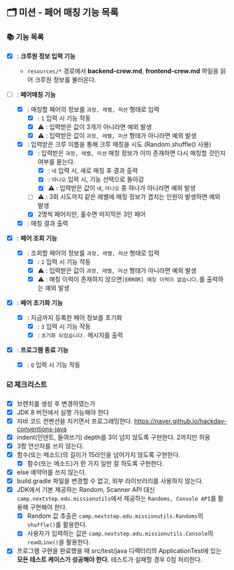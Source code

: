 ## 🗂 미션 - 페어 매칭 기능 목록

###  📚 기능 목록

- [x] : **크루원 정보 입력 기능**
  * `resources/*` 경로에서 **backend-crew.md**, **frontend-crew.md** 파일을 읽어 크루원 정보를 불러온다.

- [ ] : **페어매칭 기능**
  + [x] : 매칭할 페어의 정보를 `과정, 레벨, 미션` 형태로 입력
    * [x] : `1` 입력 시 기능 작동
    * [x] ⚠️ : 입력받은 값이 3개가 아니라면 예외 발생
    * [x] ⚠️ : 입력받은 값이 `과정, 레벨, 미션` 형태가 아니라면 예외 발생
  + [x] : 입력받은 크루 이름을 통해 크루 매칭을 시도 (Random.shuffle() 사용)
    * [x] : 입력받은 `과정, 레벨, 미션` 매칭 정보가 이미 존재하면 다시 매칭할 것인지 여부를 뭍는다.
      * [x] : `네` 입력 시, 새로 매칭 후 결과 출력
      * [x] : `아니오` 입력 시, 기능 선택으로 돌아감
      * [x] ⚠️ : 입력받은 값이 `네`, `아니오` 중 하나가 아니라면 예외 발생
    * [ ] ⚠️ : 3회 시도까지 같은 레벨에 매칭 정보가 겹치는 인원이 발생하면 예외 발생
    * [x] 2명씩 페어지만, 홀수면 마지막은 3인 페어
  + [x] : 매칭 결과 출력

- [x] : **페어 조회 기능**
  + [x] : 조회할 페어의 정보를 `과정, 레벨, 미션` 형태로 입력
    * [x] : `2` 입력 시 기능 작동
    * [x] ⚠️ : 입력받은 값이 `과정, 레벨, 미션` 형태가 아니라면 예외 발생
    * [x] ⚠️ : 매칭 이력이 존재하지 않으면`[ERROR] 매칭 이력이 없습니다.`를 출력하는 예외 발생

- [x] : **페어 초기화 기능**
  - [x] : 지금까지 등록한 페어 정보를 초기화
    * [x] : `3` 입력 시 기능 작동
    * [x] : `초기화 되었습니다.` 메시지를 출력

- [x] : **프로그램 종료 기능**
  * [x] : `Q` 입력 시 기능 작동

<!--
기능 목록
- [ ] : 기능명
  + [ ] : 구현할 기능
	* [ ] : 세부 기능
	* [ ] ⚠️ : 예외 처리 기능
-->


###  ☑️ 체크리스트

- [x] 브랜치를 생성 후 변경하였는가
- [x] JDK 8 버전에서 실행 가능해야 한다
- [x] 자바 코드 컨벤션을 지키면서 프로그래밍한다. https://naver.github.io/hackday-conventions-java
- [x] indent(인덴트, 들여쓰기) depth를 3이 넘지 않도록 구현한다. 2까지만 허용
- [x] 3항 연산자를 쓰지 않는다.
- [x] 함수(또는 메소드)의 길이가 15라인을 넘어가지 않도록 구현한다.
  - [x] 함수(또는 메소드)가 한 가지 일만 잘 하도록 구현한다.
- [x] else 예약어를 쓰지 않는다.
- [x] build.gradle 파일을 변경할 수 없고, 외부 라이브러리를 사용하지 않는다.
- [x] JDK에서 기본 제공하는 Random, Scanner API 대신 `camp.nextstep.edu.missionutils`에서 제공하는 `Randoms, Console API`를 활용해 구현해야 한다.
  - [x] Random 값 추출은 `camp.nextstep.edu.missionutils.Randoms`의 `shuffle()`를 활용한다.
  - [x] 사용자가 입력하는 값은 `camp.nextstep.edu.missionutils.Console`의 `readLine()`을 활용한다.
- [x] 프로그램 구현을 완료했을 때 src/test/java 디렉터리의 ApplicationTest에 있는 **모든 테스트 케이스가 성공해야 한다.** 테스트가 실패할 경우 0점 처리한다.